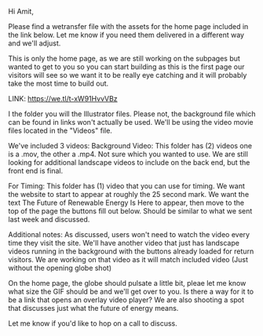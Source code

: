 Hi Amit, 

Please find a wetransfer file with the assets for the home page included in the link below. Let  me know if you need them delivered in a different way and we'll adjust. 

This is only the home page, as we are still working on the subpages but wanted to get to you so you can start building as this is the first page our visitors will see so we want it to be really eye catching and it will probably take the most time to build out. 

LINK: https://we.tl/t-xW91HvvVBz

I the folder you will the Illustrator files. Please not, the background file which can be found in links won't actually be used. We'll be using the video movie files located in the "Videos" file. 

We've included 3 videos:
Background Video: This folder has (2) videos one is a .mov, the other a .mp4. Not sure which you wanted to use. We are still looking for additional landscape videos to include on the back end, but the front end is final. 

For Timing: This folder has (1) video that you can use for timing. We want the website to start to appear at roughly the 25 second mark. We want the text The Future of Renewable Energy Is Here to appear, then move to the top of the page the buttons fill out below. Should be similar to what we sent last week and discussed.

Additional notes: 
As discussed, users won't need to watch the video every time they visit the site. We'll have another video that just has landscape videos running in the background with the buttons already loaded for return visitors. We are working on that video as it will match included video (Just without the opening globe shot)

On the home page, the globe should pulsate a little bit, pleae let me know what size the GIF should be and we'll get over to you. Is there a way for it to be a link that opens an overlay video player? We are also shooting a spot that discusses just what the future of energy means. 



Let me know if you'd like to hop on a call to discuss. 
